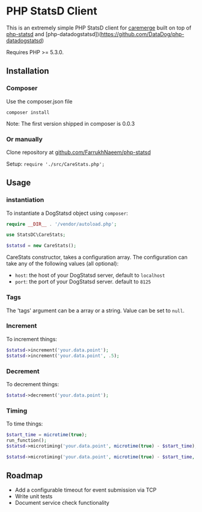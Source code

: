 # PHP StatsD Client

This is an extremely simple PHP StatsD client for [caremerge](http://caremerge.com/) built on top of [php-statsd](https://github.com/seejohnrun/php-statsd) and [php-datadogstatsd])(https://github.com/DataDog/php-datadogstatsd)

Requires PHP >= 5.3.0.

## Installation

### Composer
Use the composer.json file 
```
composer install
```

Note: The first version shipped in composer is 0.0.3

### Or manually

Clone repository at [github.com/FarrukhNaeem/php-statsd](https://github.com/FarrukhNaeem/php-statsd)

Setup: `require './src/CareStats.php';`

## Usage

### instantiation

To instantiate a DogStatsd object using `composer`:

```php
require __DIR__ . '/vendor/autoload.php';

use StatsDC\CareStats;

$statsd = new CareStats();
```

CareStats constructor, takes a configuration array. The configuration can take any of the following values (all optional):

- `host`: the host of your DogStatsd server, default to `localhost`
- `port`: the port of your DogStatsd server. default to `8125`

### Tags

The 'tags' argument can be a array or a string. Value can be set to `null`.

### Increment

To increment things:

``` php
$statsd->increment('your.data.point');
$statsd->increment('your.data.point', .5);
```

### Decrement

To decrement things:

``` php
$statsd->decrement('your.data.point');
```

### Timing

To time things:

``` php
$start_time = microtime(true);
run_function();
$statsd->microtiming('your.data.point', microtime(true) - $start_time);

$statsd->microtiming('your.data.point', microtime(true) - $start_time, 1, array('tagname' => 'value'));
```

## Roadmap

- Add a configurable timeout for event submission via TCP
- Write unit tests
- Document service check functionality
